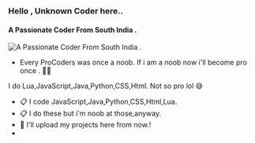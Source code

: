 ### Hello , Unknown Coder here.. 
#### A Passionate Coder From South India . 
![A Passionate Coder From South India . ](https://media.discordapp.net/attachments/805840626574688286/806388502224830474/banner.png)

- Every ProCoders was once a noob. If i am a noob now i'll become pro once . ✌🏼

I do Lua,JavaScript,Java,Python,CSS,Html. Not so pro lol 😅

- 📋 I code JavaScript,Java,Python,CSS,Html,Lua.
- 📋 I do these but i'm noob at those,anyway.
- 📁 I'll upload my projects here from now.!
- 





